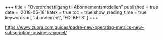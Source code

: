 +++
title = "Overordnet tilgang til Abonnementsmodellen"
published = true
date = '2018-05-18'
katex = true
toc = true
show_reading_time = true
keywords = [ 'abonnement', 'FOLKETS' ]
+++




https://www.zuora.com/guides/padre-new-operating-metrics-new-subscription-business-model/
